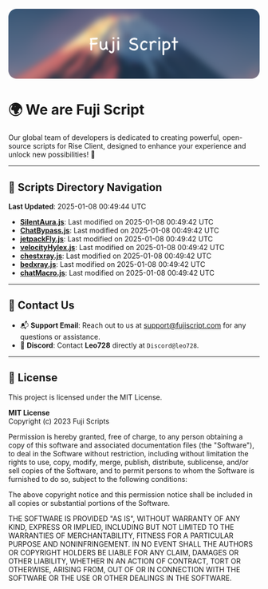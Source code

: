 ![Banner](.github/b.webp)

# 🌍 **We are Fuji Script**

Our global team of developers is dedicated to creating powerful, open-source scripts for Rise Client, designed to enhance your experience and unlock new possibilities! 🌟

---
<!-- SCRIPTS_NAVIGATION_START -->
## 📂 **Scripts Directory Navigation**

**Last Updated**: 2025-01-08 00:49:44 UTC

- **[SilentAura.js](scripts/SilentAura.js)**: Last modified on 2025-01-08 00:49:42 UTC
- **[ChatBypass.js](scripts/ChatBypass.js)**: Last modified on 2025-01-08 00:49:42 UTC
- **[jetpackFly.js](scripts/jetpackFly.js)**: Last modified on 2025-01-08 00:49:42 UTC
- **[velocityHylex.js](scripts/velocityHylex.js)**: Last modified on 2025-01-08 00:49:42 UTC
- **[chestxray.js](scripts/chestxray.js)**: Last modified on 2025-01-08 00:49:42 UTC
- **[bedxray.js](scripts/bedxray.js)**: Last modified on 2025-01-08 00:49:42 UTC
- **[chatMacro.js](scripts/chatMacro.js)**: Last modified on 2025-01-08 00:49:42 UTC

<!-- SCRIPTS_NAVIGATION_END -->

---

## 💬 **Contact Us**  
- 📬 **Support Email**: Reach out to us at [support@fujiscript.com](mailto:support@fujiscript.com) for any questions or assistance.  
- 💬 **Discord**: Contact **Leo728** directly at `Discord@leo728`.

---

## 📜 **License**

This project is licensed under the MIT License.  

**MIT License**  
Copyright (c) 2023 Fuji Scripts  

Permission is hereby granted, free of charge, to any person obtaining a copy of this software and associated documentation files (the "Software"), to deal in the Software without restriction, including without limitation the rights to use, copy, modify, merge, publish, distribute, sublicense, and/or sell copies of the Software, and to permit persons to whom the Software is furnished to do so, subject to the following conditions:  

The above copyright notice and this permission notice shall be included in all copies or substantial portions of the Software.  

THE SOFTWARE IS PROVIDED "AS IS", WITHOUT WARRANTY OF ANY KIND, EXPRESS OR IMPLIED, INCLUDING BUT NOT LIMITED TO THE WARRANTIES OF MERCHANTABILITY, FITNESS FOR A PARTICULAR PURPOSE AND NONINFRINGEMENT. IN NO EVENT SHALL THE AUTHORS OR COPYRIGHT HOLDERS BE LIABLE FOR ANY CLAIM, DAMAGES OR OTHER LIABILITY, WHETHER IN AN ACTION OF CONTRACT, TORT OR OTHERWISE, ARISING FROM, OUT OF OR IN CONNECTION WITH THE SOFTWARE OR THE USE OR OTHER DEALINGS IN THE SOFTWARE.  
